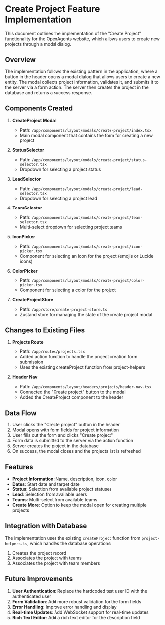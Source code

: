 # Create Project Feature Implementation

This document outlines the implementation of the "Create Project" functionality for the OpenAgents website, which allows users to create new projects through a modal dialog.

## Overview

The implementation follows the existing pattern in the application, where a button in the header opens a modal dialog that allows users to create a new entity. The modal collects project information, validates it, and submits it to the server via a form action. The server then creates the project in the database and returns a success response.

## Components Created

1. **CreateProject Modal**
   - Path: `/app/components/layout/modals/create-project/index.tsx`
   - Main modal component that contains the form for creating a new project

2. **StatusSelector**
   - Path: `/app/components/layout/modals/create-project/status-selector.tsx`
   - Dropdown for selecting a project status

3. **LeadSelector**
   - Path: `/app/components/layout/modals/create-project/lead-selector.tsx`
   - Dropdown for selecting a project lead

4. **TeamSelector**
   - Path: `/app/components/layout/modals/create-project/team-selector.tsx`
   - Multi-select dropdown for selecting project teams

5. **IconPicker**
   - Path: `/app/components/layout/modals/create-project/icon-picker.tsx`
   - Component for selecting an icon for the project (emojis or Lucide icons)

6. **ColorPicker**
   - Path: `/app/components/layout/modals/create-project/color-picker.tsx`
   - Component for selecting a color for the project

7. **CreateProjectStore**
   - Path: `/app/store/create-project-store.ts`
   - Zustand store for managing the state of the create project modal

## Changes to Existing Files

1. **Projects Route**
   - Path: `/app/routes/projects.tsx`
   - Added action function to handle the project creation form submission
   - Uses the existing createProject function from project-helpers

2. **Header Nav**
   - Path: `/app/components/layout/headers/projects/header-nav.tsx`
   - Connected the "Create project" button to the modal
   - Added the CreateProject component to the header

## Data Flow

1. User clicks the "Create project" button in the header
2. Modal opens with form fields for project information
3. User fills out the form and clicks "Create project"
4. Form data is submitted to the server via the action function
5. Server creates the project in the database
6. On success, the modal closes and the projects list is refreshed

## Features

- **Project Information**: Name, description, icon, color
- **Dates**: Start date and target date
- **Status**: Selection from available project statuses
- **Lead**: Selection from available users
- **Teams**: Multi-select from available teams
- **Create More**: Option to keep the modal open for creating multiple projects

## Integration with Database

The implementation uses the existing `createProject` function from `project-helpers.ts`, which handles the database operations:

1. Creates the project record
2. Associates the project with teams
3. Associates the project with team members

## Future Improvements

1. **User Authentication**: Replace the hardcoded test user ID with the authenticated user
2. **Form Validation**: Add more robust validation for the form fields
3. **Error Handling**: Improve error handling and display
4. **Real-time Updates**: Add WebSocket support for real-time updates
5. **Rich Text Editor**: Add a rich text editor for the description field